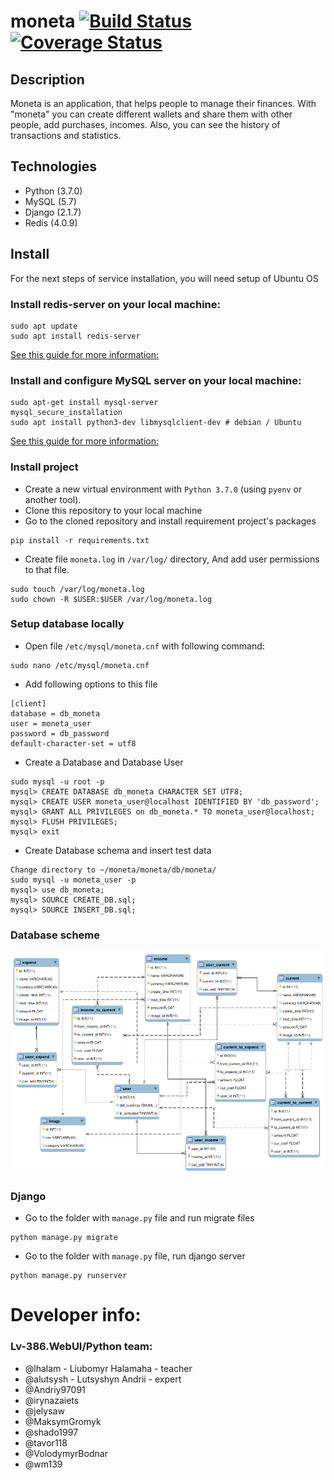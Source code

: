 # moneta [![Build Status](https://travis-ci.org/lv-386-python/moneta.svg?branch=dev)](https://travis-ci.org/lv-386-python/moneta) [![Coverage Status](https://coveralls.io/repos/github/lv-386-python/moneta/badge.svg?branch=dev)](https://coveralls.io/repos/github/lv-386-python/moneta/badge.svg?branch=dev)

## Description
Moneta is an application, that helps people to manage their finances. 
With "moneta" you can create different wallets 
and share them with other people, add purchases, incomes. 
Also, you can see the history of transactions and statistics.

## Technologies
* Python (3.7.0)
* MySQL (5.7)
* Django (2.1.7)
* Redis (4.0.9)

## Install
For the next steps of service installation, you will need setup of Ubuntu OS

### Install redis-server on your local machine:
```
sudo apt update
sudo apt install redis-server
```
[See this guide for more information:](https://www.digitalocean.com/community/tutorials/how-to-install-and-secure-redis-on-ubuntu-18-04)


### Install and configure MySQL server on your local machine:
```
sudo apt-get install mysql-server
mysql_secure_installation
sudo apt install python3-dev libmysqlclient-dev # debian / Ubuntu
```
[See this guide for more information:](https://www.digitalocean.com/community/tutorials/how-to-install-mysql-on-ubuntu-16-04)


### Install project
* Create a new virtual environment with `Python 3.7.0` (using `pyenv` or another tool).
* Clone this repository to your local machine
* Go to the cloned repository and install requirement project's packages
```
pip install -r requirements.txt
```


* Create file `moneta.log` in `/var/log/` directory, And add user permissions to that file.
```
sudo touch /var/log/moneta.log
sudo chown -R $USER:$USER /var/log/moneta.log
```

### Setup database locally
* Open file `/etc/mysql/moneta.cnf` with following command: 
```
sudo nano /etc/mysql/moneta.cnf
```
* Add following options to this file
```
[client]
database = db_moneta
user = moneta_user
password = db_password
default-character-set = utf8
```

* Create a Database and Database User
```
sudo mysql -u root -p
mysql> CREATE DATABASE db_moneta CHARACTER SET UTF8;
mysql> CREATE USER moneta_user@localhost IDENTIFIED BY 'db_password';
mysql> GRANT ALL PRIVILEGES on db_moneta.* TO moneta_user@localhost;
mysql> FLUSH PRIVILEGES;
mysql> exit
```

* Create Database schema and insert test data
```
Change directory to ~/moneta/moneta/db/moneta/
sudo mysql -u moneta_user -p
mysql> use db_moneta;
mysql> SOURCE CREATE_DB.sql;
mysql> SOURCE INSERT_DB.sql;
```
### Database scheme
![DB_scheme](https://raw.githubusercontent.com/lv-386-python/moneta/dev/documentation/db_moneta_scheme.png)


### Django
* Go to the folder with `manage.py` file and run migrate files
```
python manage.py migrate
```

* Go to the folder with `manage.py` file, run django server 
```
python manage.py runserver
```

# Developer info:

### Lv-386.WebUI/Python team:

- @lhalam - Liubomyr Halamaha - teacher
- @alutsysh - Lutsyshyn Andrii - expert
- @Andriy97091
- @irynazaiets
- @jelysaw
- @MaksymGromyk
- @shado1997
- @tavor118
- @VolodymyrBodnar
- @wm139
